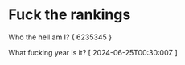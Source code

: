 # Fuck the rankings

Who the hell am I?
{ 6235345 }

What fucking year is it?
[ 2024-06-25T00:30:00Z ]
